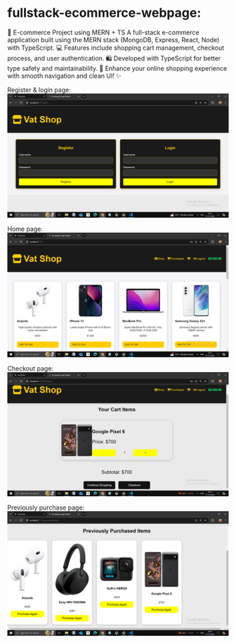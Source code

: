 # fullstack-ecommerce-webpage:
🛒 E-commerce Project using MERN + TS
A full-stack e-commerce application built using the MERN stack (MongoDB, Express, React, Node) with TypeScript. 💻 Features include shopping cart management, checkout process, and user authentication. 🛍️ Developed with TypeScript for better type safety and maintainability. 🎯 Enhance your online shopping experience with smooth navigation and clean UI! ✨

Register & login page:
![image alt](https://github.com/developer24Sri/fullstack-ecommerce-webpage/blob/2d39e3c2eba7a67cfb6cb3cfc3ff61a826899101/login%26signup-page.png)

Home page:
![image alt](https://github.com/developer24Sri/fullstack-ecommerce-webpage/blob/4eefa3b4b38f9992b4fb860a4db23310d8edf6d4/home-page.png)

Checkout page:
![image alt](https://github.com/developer24Sri/fullstack-ecommerce-webpage/blob/4eefa3b4b38f9992b4fb860a4db23310d8edf6d4/checkout-page.png)

Previously purchase page:
![image alt](https://github.com/developer24Sri/fullstack-ecommerce-webpage/blob/4eefa3b4b38f9992b4fb860a4db23310d8edf6d4/prev-purchase-page.png)
